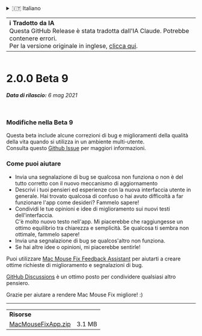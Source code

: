 <details>
<summary>🇮🇹 Italiano</summary>

[🇬🇧 English (GitHub Release)](https://github.com/noah-nuebling/mac-mouse-fix/releases/tag/2.0.0-Beta-9)\
[🇦🇩 Català](https://redirect.macmousefix.com/?target=mmf-release&tag=2.0.0-Beta-9&locale=ca)\
[🇩🇪 Deutsch](https://redirect.macmousefix.com/?target=mmf-release&tag=2.0.0-Beta-9&locale=de)\
[🇪🇸 Español](https://redirect.macmousefix.com/?target=mmf-release&tag=2.0.0-Beta-9&locale=es)\
[🇫🇷 Français](https://redirect.macmousefix.com/?target=mmf-release&tag=2.0.0-Beta-9&locale=fr)\
[🇮🇩 Indonesia](https://redirect.macmousefix.com/?target=mmf-release&tag=2.0.0-Beta-9&locale=id)\
**🇮🇹 Italiano**\
[🇭🇺 Magyar](https://redirect.macmousefix.com/?target=mmf-release&tag=2.0.0-Beta-9&locale=hu)\
[🇳🇱 Nederlands](https://redirect.macmousefix.com/?target=mmf-release&tag=2.0.0-Beta-9&locale=nl)\
[🇵🇱 Polski](https://redirect.macmousefix.com/?target=mmf-release&tag=2.0.0-Beta-9&locale=pl)\
[🇧🇷 Português (Brasil)](https://redirect.macmousefix.com/?target=mmf-release&tag=2.0.0-Beta-9&locale=pt-BR)\
[🇵🇹 Português (Portugal)](https://redirect.macmousefix.com/?target=mmf-release&tag=2.0.0-Beta-9&locale=pt-PT)\
[🇷🇴 Română](https://redirect.macmousefix.com/?target=mmf-release&tag=2.0.0-Beta-9&locale=ro)\
[🇸🇪 Svenska](https://redirect.macmousefix.com/?target=mmf-release&tag=2.0.0-Beta-9&locale=sv)\
[🇻🇳 Tiếng Việt](https://redirect.macmousefix.com/?target=mmf-release&tag=2.0.0-Beta-9&locale=vi)\
[🇹🇷 Türkçe](https://redirect.macmousefix.com/?target=mmf-release&tag=2.0.0-Beta-9&locale=tr)\
[🇨🇿 Čeština](https://redirect.macmousefix.com/?target=mmf-release&tag=2.0.0-Beta-9&locale=cs)\
[🇬🇷 Ελληνικά](https://redirect.macmousefix.com/?target=mmf-release&tag=2.0.0-Beta-9&locale=el)\
[🇷🇺 Русский](https://redirect.macmousefix.com/?target=mmf-release&tag=2.0.0-Beta-9&locale=ru)\
[🇺🇦 Українська](https://redirect.macmousefix.com/?target=mmf-release&tag=2.0.0-Beta-9&locale=uk)\
[🇮🇱 עברית](https://redirect.macmousefix.com/?target=mmf-release&tag=2.0.0-Beta-9&locale=he)\
[🇸🇦 العربية](https://redirect.macmousefix.com/?target=mmf-release&tag=2.0.0-Beta-9&locale=ar)\
[🇮🇳 हिन्दी](https://redirect.macmousefix.com/?target=mmf-release&tag=2.0.0-Beta-9&locale=hi)\
[🇹🇭 ไทย](https://redirect.macmousefix.com/?target=mmf-release&tag=2.0.0-Beta-9&locale=th)\
[🇨🇳 中文 (简体)](https://redirect.macmousefix.com/?target=mmf-release&tag=2.0.0-Beta-9&locale=zh-Hans)\
[🇨🇳 中文 (繁體)](https://redirect.macmousefix.com/?target=mmf-release&tag=2.0.0-Beta-9&locale=zh-Hant)\
[🇭🇰 中文（香港)](https://redirect.macmousefix.com/?target=mmf-release&tag=2.0.0-Beta-9&locale=zh-HK)\
[🇯🇵 日本語](https://redirect.macmousefix.com/?target=mmf-release&tag=2.0.0-Beta-9&locale=ja)\
[🇰🇷 한국어](https://redirect.macmousefix.com/?target=mmf-release&tag=2.0.0-Beta-9&locale=ko)\
[Help translate Mac Mouse Fix to different languages!](https://github.com/noah-nuebling/mac-mouse-fix/discussions/731)
</details>
<table align=><td>
<b>ℹ️ Tradotto da IA</b><br>
Questa GitHub Release è stata tradotta dall'IA Claude. Potrebbe contenere errori.<br>
Per la versione originale in inglese, <a href="https://github.com/noah-nuebling/mac-mouse-fix/releases/tag/2.0.0-Beta-9">clicca qui</a>.
</td></table>

<table></table>

# 2.0.0 Beta 9
***Data di rilascio:** 6 mag 2021*

<br>

### Modifiche nella Beta 9

Questa beta include alcune correzioni di bug e miglioramenti della qualità della vita quando si utilizza in un ambiente multi-utente. \
Consulta questo [Github Issue](https://github.com/noah-nuebling/mac-mouse-fix/issues/93) per maggiori informazioni.

### Come puoi aiutare

- Invia una segnalazione di bug se qualcosa non funziona o non è del tutto corretto con il nuovo meccanismo di aggiornamento
- Descrivi i tuoi pensieri ed esperienze con la nuova interfaccia utente in generale. Hai trovato qualcosa di confuso o hai avuto difficoltà a far funzionare l'app come desideri? Fammelo sapere!
- Condividi le tue opinioni e idee di miglioramento sui nuovi testi dell'interfaccia.\
   C'è molto nuovo testo nell'app. Mi piacerebbe che raggiungesse un ottimo equilibrio tra chiarezza e semplicità. Se qualcosa ti sembra non ottimale, fammelo sapere!
- Invia una segnalazione di bug se qualcos'altro non funziona.
- Se hai altre idee o opinioni, mi piacerebbe sentirle!

Puoi utilizzare [Mac Mouse Fix Feedback Assistant](https://github.com/noah-nuebling/mac-mouse-fix/issues/new/choose) per aiutarti a creare ottime richieste di miglioramento e segnalazioni di bug.

[GitHub Discussions](https://github.com/noah-nuebling/mac-mouse-fix/discussions/82) è un ottimo posto per condividere qualsiasi altro pensiero.

Grazie per aiutare a rendere Mac Mouse Fix migliore! :)

---

<table align="start">
<tr>
    <td colspan=2>
        <b>Risorse</b>
    </td>
</tr>
<tr>
    <td><a href="https://github.com/noah-nuebling/mac-mouse-fix/releases/download/2.0.0-Beta-9/MacMouseFixApp.zip">MacMouseFixApp.zip</a></td>
    <td>3.1 MB</td>
</tr>
</table>